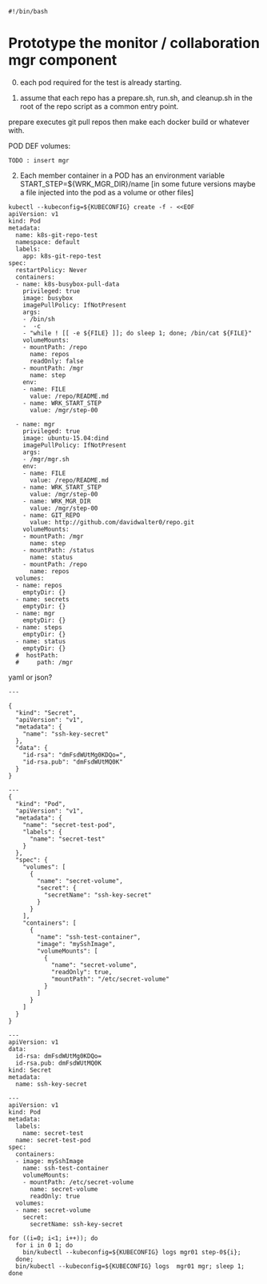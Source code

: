 ```
#!/bin/bash
```

# Prototype the monitor / collaboration mgr component

0. each pod required for the test is already starting.

1. assume that each repo has a prepare.sh, run.sh, and cleanup.sh in
the root of the repo script as a common entry point.

prepare executes git pull repos then make each docker build or
whatever with.

POD DEF
   volumes:
```
TODO : insert mgr
```
2. Each member container in a POD has an environment variable
START_STEP=${WRK_MGR_DIR}/name [in some future versions maybe a file injected
into the pod as a volume or other files]

```
kubectl --kubeconfig=${KUBECONFIG} create -f - <<EOF
apiVersion: v1
kind: Pod
metadata:
  name: k8s-git-repo-test
  namespace: default
  labels:
    app: k8s-git-repo-test
spec:
  restartPolicy: Never
  containers:
  - name: k8s-busybox-pull-data
    privileged: true
    image: busybox
    imagePullPolicy: IfNotPresent
    args:
    - /bin/sh
    -  -c
    - "while ! [[ -e ${FILE} ]]; do sleep 1; done; /bin/cat ${FILE}"
    volumeMounts:
    - mountPath: /repo
      name: repos
      readOnly: false
    - mountPath: /mgr
      name: step
    env:
    - name: FILE
      value: /repo/README.md
    - name: WRK_START_STEP
      value: /mgr/step-00

  - name: mgr
    privileged: true
    image: ubuntu-15.04:dind
    imagePullPolicy: IfNotPresent
    args:
    - /mgr/mgr.sh
    env:
    - name: FILE
      value: /repo/README.md
    - name: WRK_START_STEP
      value: /mgr/step-00
    - name: WRK_MGR_DIR
      value: /mgr/step-00
    - name: GIT_REPO
      value: http://github.com/davidwalter0/repo.git
    volumeMounts:
    - mountPath: /mgr
      name: step
    - mountPath: /status
      name: status
    - mountPath: /repo
      name: repos
  volumes:
  - name: repos
    emptyDir: {}
  - name: secrets
    emptyDir: {}
  - name: mgr
    emptyDir: {}
  - name: steps
    emptyDir: {}
  - name: status
    emptyDir: {}
  #  hostPath:
  #     path: /mgr
```

yaml or json?

```
---

{
  "kind": "Secret",
  "apiVersion": "v1",
  "metadata": {
    "name": "ssh-key-secret"
  },
  "data": {
    "id-rsa": "dmFsdWUtMg0KDQo=",
    "id-rsa.pub": "dmFsdWUtMQ0K"
  }
}

```

```
---
{
  "kind": "Pod",
  "apiVersion": "v1",
  "metadata": {
    "name": "secret-test-pod",
    "labels": {
      "name": "secret-test"
    }
  },
  "spec": {
    "volumes": [
      {
        "name": "secret-volume",
        "secret": {
          "secretName": "ssh-key-secret"
        }
      }
    ],
    "containers": [
      {
        "name": "ssh-test-container",
        "image": "mySshImage",
        "volumeMounts": [
          {
            "name": "secret-volume",
            "readOnly": true,
            "mountPath": "/etc/secret-volume"
          }
        ]
      }
    ]
  }
}
```

```
---
apiVersion: v1
data:
  id-rsa: dmFsdWUtMg0KDQo=
  id-rsa.pub: dmFsdWUtMQ0K
kind: Secret
metadata:
  name: ssh-key-secret
```

```
---
apiVersion: v1
kind: Pod
metadata:
  labels:
    name: secret-test
  name: secret-test-pod
spec:
  containers:
  - image: mySshImage
    name: ssh-test-container
    volumeMounts:
    - mountPath: /etc/secret-volume
      name: secret-volume
      readOnly: true
  volumes:
  - name: secret-volume
    secret:
      secretName: ssh-key-secret

```


```
for ((i=0; i<1; i++)); do
  for i in 0 1; do 
    bin/kubectl --kubeconfig=${KUBECONFIG} logs mgr01 step-0${i}; 
  done; 
  bin/kubectl --kubeconfig=${KUBECONFIG} logs  mgr01 mgr; sleep 1; 
done
```
